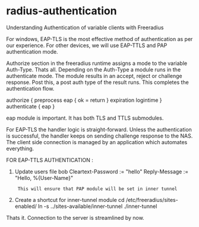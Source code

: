 # radius-authentication
Understanding Authentication of variable clients with Freeradius

For windows, EAP-TLS is the most effective method of authentication as per our experience. For other devices, we will use EAP-TTLS and PAP authentication mode. 

Authorize section in the freeradius runtime assigns a mode to the variable Auth-Type. Thats all. Depending on the Auth-Type a module runs in the authenticate mode. The module results in an accept, reject or challenge response. Post this, a post auth type of the result runs. This completes the authentication flow.


authorize {
        preprocess
        eap {
                ok = return
        }
        expiration
        logintime
    }
authenticate {
        eap
    }
    
eap module is important. It has both TLS and TTLS submodules.
    

For EAP-TLS the handler logic is straight-forward. Unless the authentication is successful, the handler keeps on sending challenge response to the NAS. The client side connection is managed by an application which automates everything.


FOR EAP-TTLS AUTHENTICATION :

1) Update users file
bob     Cleartext-Password := "hello"
        Reply-Message := "Hello, %{User-Name}"
        
        This will ensure that PAP module will be set in inner tunnel

2) Create a shortcut for inner-tunnel module
cd /etc/freeradius/sites-enabled/
ln -s ../sites-available/inner-tunnel ./inner-tunnel

Thats it. Connection to the server is streamlined by now.






